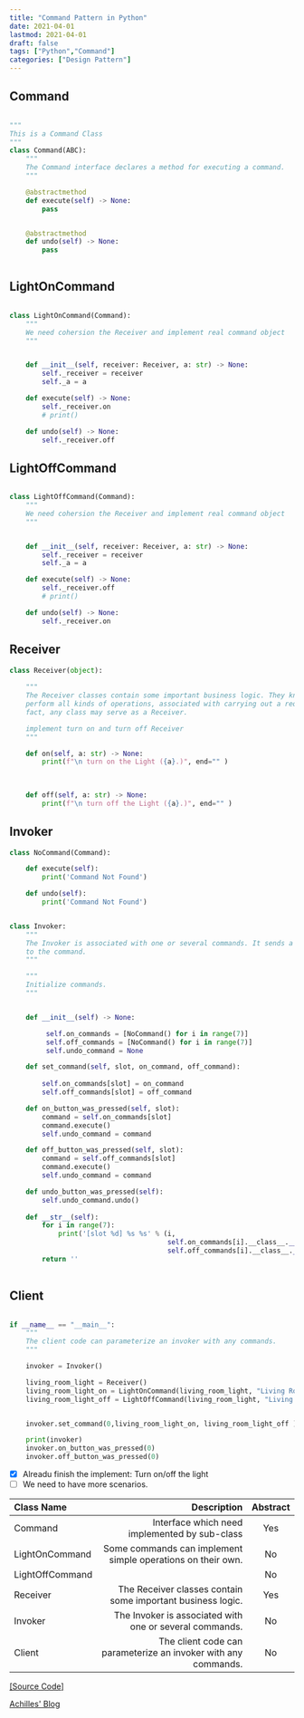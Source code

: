 ```yaml
---
title: "Command Pattern in Python"
date: 2021-04-01
lastmod: 2021-04-01
draft: false
tags: ["Python","Command"]
categories: ["Design Pattern"]
---
```





## Command
``` Python

"""
This is a Command Class
"""
class Command(ABC):
    """
    The Command interface declares a method for executing a command.
    """

    @abstractmethod
    def execute(self) -> None:
        pass


    @abstractmethod
    def undo(self) -> None:
        pass
		
```
## LightOnCommand
``` Python

class LightOnCommand(Command):
    """ 
    We need cohersion the Receiver and implement real command object 
    """


    def __init__(self, receiver: Receiver, a: str) -> None:
        self._receiver = receiver
        self._a = a

    def execute(self) -> None:
        self._receiver.on
        # print()

    def undo(self) -> None:
        self._receiver.off

```
## LightOffCommand
``` Python

class LightOffCommand(Command):
    """ 
    We need cohersion the Receiver and implement real command object 
    """


    def __init__(self, receiver: Receiver, a: str) -> None:
        self._receiver = receiver
        self._a = a

    def execute(self) -> None:
        self._receiver.off
        # print()

    def undo(self) -> None:
        self._receiver.on

```
## Receiver
``` Python
class Receiver(object):
    
    """
    The Receiver classes contain some important business logic. They know how to
    perform all kinds of operations, associated with carrying out a request. In
    fact, any class may serve as a Receiver.

    implement turn on and turn off Receiver 
    """

    def on(self, a: str) -> None:
        print(f"\n turn on the Light ({a}.)", end="" )

    
    
    def off(self, a: str) -> None:
        print(f"\n turn off the Light ({a}.)", end="" )
```
## Invoker
``` Python
class NoCommand(Command):

    def execute(self):
        print('Command Not Found')

    def undo(self):
        print('Command Not Found')


class Invoker:
    """
    The Invoker is associated with one or several commands. It sends a request
    to the command.
    """

    """
    Initialize commands.
    """


    def __init__(self) -> None:

         self.on_commands = [NoCommand() for i in range(7)]
         self.off_commands = [NoCommand() for i in range(7)]
         self.undo_command = None

    def set_command(self, slot, on_command, off_command):
       
        self.on_commands[slot] = on_command
        self.off_commands[slot] = off_command

    def on_button_was_pressed(self, slot):
        command = self.on_commands[slot]
        command.execute()
        self.undo_command = command

    def off_button_was_pressed(self, slot):
        command = self.off_commands[slot]
        command.execute()
        self.undo_command = command

    def undo_button_was_pressed(self):
        self.undo_command.undo()
    
    def __str__(self):
        for i in range(7):
            print('[slot %d] %s %s' % (i,
                                       self.on_commands[i].__class__.__name__,
                                       self.off_commands[i].__class__.__name__))
        return ''
    

```
## Client
``` Python

if __name__ == "__main__":
    """
    The client code can parameterize an invoker with any commands.
    """

    invoker = Invoker()

    living_room_light = Receiver()
    living_room_light_on = LightOnCommand(living_room_light, "Living Room Light")
    living_room_light_off = LightOffCommand(living_room_light, "Living Room Light")


    invoker.set_command(0,living_room_light_on, living_room_light_off )

    print(invoker)
    invoker.on_button_was_pressed(0)
    invoker.off_button_was_pressed(0)


```
- [x] Alreadu finish the implement: Turn on/off the light
- [ ]  We need to have more scenarios.

|Class Name | Description | Abstract |
|:------    |---------:    |:--:  |
|Command  |  Interface which need implemented by sub-class    |  Yes  |
|LightOnCommand      |   Some commands can implement simple operations on their own.       |  No  |
|LightOffCommand      |       |  No  |
|Receiver      |  The Receiver classes contain some important business logic.      |  Yes  |
|Invoker      |  The Invoker is associated with one or several commands.      |  No  |
|Client      | The client code can parameterize an invoker with any commands.      |  No  |



[[Source Code]](https://gist.github.com/gusibi/e66134218fdecff59e5690298d657c26)


[Achilles' Blog](http://www.achilleslu.com/)